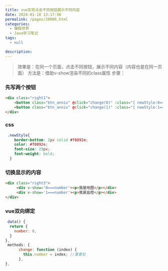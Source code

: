 ```yaml
---
title: vue实现点击不同按钮展示不同内容
date: 2024-01-18 13:17:56
permalink: /pages/20006.html
categories: 
  - 编程世界
  - Java学习笔记
tags: 
  - null

description: 
---
```


> 效果是：在同一个页面，点击不同按钮，展示不同内容（内容也是在同一页面）
> 方法是：借助v-show渲染不同的class属性
> 步骤：


### 先写两个按钮
```html
<div class="right1">
    <button class="btn_anniu" @click="change(0)" :class="{ newStyle:0===number}">地图</button>
    <button class="btn_anniu" @click="change(1)" :class="{ newStyle:1===number}">监控</button>
</div>
```

### css
```css
 .newStyle{
    border-bottom: 2px solid #f0892e;
    color: #f0892e;
    font-size: 29px;
    font-weight: bold;
  }
```

### 切换显示的内容
```html
<div class="right3">
     <div v-show='0===number'><p>我是地图</p></div>
     <div v-show='1===number'><p>我是监控</p></div>
</div>
```

### vue双向绑定
```js
 data() {
  return {
    number: 0,
  }
},
 methods: {
      change: function (index) {
        this.number = index; //重要处
      },
},
```
